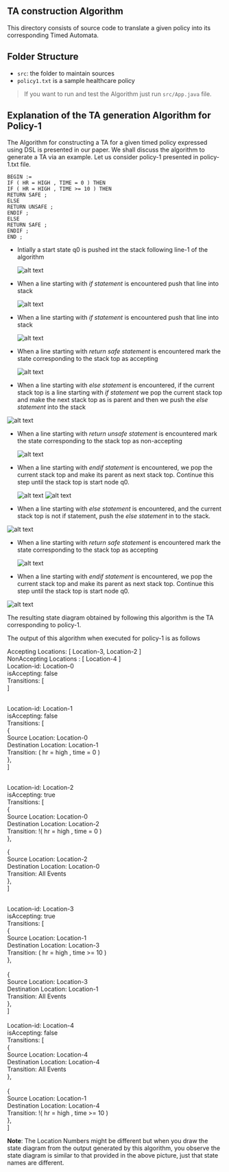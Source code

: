 ## TA construction Algorithm

This directory consists of source code to translate a given policy into its corresponding Timed Automata.

## Folder Structure


- `src`: the folder to maintain sources
- `policy1.txt` is a sample healthcare policy

> If you want to run and test the Algorithm just run `src/App.java` file.


## Explanation of the TA generation Algorithm for Policy-1

The Algorithm for constructing a TA for a given timed policy expressed using DSL is presented in our paper. We shall discuss the algorithm to generate a TA via an example. Let us consider policy-1 presented in policy-1.txt file.


 ` BEGIN := `<br />
  `IF ( HR = HIGH , TIME = 0 ) THEN `<br />
  `IF ( HR = HIGH , TIME >= 10 ) THEN `<br />
  `RETURN SAFE ;` <br />
  `ELSE `<br />
  `RETURN UNSAFE ;` <br />
  `ENDIF ; `<br />
  `ELSE `<br />
  `RETURN SAFE ;` <br />
 ` ENDIF ; `<br />
 ` END ; `<br />

- Intially a start state q0 is pushed int the stack following line-1 of the algorithm

  ![alt text](https://github.com/rahulpr22/Runtime-Health-Monitoring-System/blob/master/taAlgo/images/1.png)
 
- When a line starting with *if statement* is encountered push that line into stack

  ![alt text](https://github.com/rahulpr22/Runtime-Health-Monitoring-System/blob/master/taAlgo/images/2.png)
 
- When a line starting with *if statement* is encountered push that line into stack

  ![alt text](https://github.com/rahulpr22/Runtime-Health-Monitoring-System/blob/master/taAlgo/images/3.png)
 
- When a line starting with *return safe statement* is encountered mark the state corresponding to the stack top as accepting

  ![alt text](https://github.com/rahulpr22/Runtime-Health-Monitoring-System/blob/master/taAlgo/images/4.png)
 
 - When a line starting with *else statement* is encountered, if the current stack top is a line starting with *if statement* we pop the current stack top and make the next stack top as is parent and then we push the *else statement* into the stack 
 
  ![alt text](https://github.com/rahulpr22/Runtime-Health-Monitoring-System/blob/master/taAlgo/images/5.png)

- When a line starting with *return unsafe statement* is encountered mark the state corresponding to the stack top as non-accepting 

  ![alt text](https://github.com/rahulpr22/Runtime-Health-Monitoring-System/blob/master/taAlgo/images/6.png)

- When a line starting with *endif statement* is encountered, we pop the current stack top and make its parent as next stack top. Continue this step until the stack top is start node q0.

  ![alt text](https://github.com/rahulpr22/Runtime-Health-Monitoring-System/blob/master/taAlgo/images/7.png)
  ![alt text](https://github.com/rahulpr22/Runtime-Health-Monitoring-System/blob/master/taAlgo/images/8.png)
 
- When a line starting with *else statement* is encountered, and the current stack top is not if statement, push the *else statement* in to the stack.

 ![alt text](https://github.com/rahulpr22/Runtime-Health-Monitoring-System/blob/master/taAlgo/images/9.png)

- When a line starting with *return safe statement* is encountered mark the state corresponding to the stack top as accepting

  ![alt text](https://github.com/rahulpr22/Runtime-Health-Monitoring-System/blob/master/taAlgo/images/10.png)
 
 - When a line starting with *endif statement* is encountered, we pop the current stack top and make its parent as next stack top. Continue this step until the stack top is start node q0.

  ![alt text](https://github.com/rahulpr22/Runtime-Health-Monitoring-System/blob/master/taAlgo/images/11.png)
  
 The resulting state diagram obtained by following this algorithm is the TA corresponding to policy-1.
 
 The output of this algorithm when executed for policy-1 is as follows<br />
 
Accepting Locations: [ Location-3, Location-2 ]<br />
NonAccepting Locations : [ Location-4 ]<br />
Location-id: Location-0<br />
isAccepting: false<br />
Transitions: [<br />
]<br />
<br />

Location-id: Location-1<br />
isAccepting: false<br />
Transitions: [<br />
{<br />
Source Location: Location-0<br />
Destination Location: Location-1<br />
Transition: ( hr = high , time = 0 )<br />
},<br />
]<br />
<br />

Location-id: Location-2<br />
isAccepting: true<br />
Transitions: [<br />
{<br />
Source Location: Location-0<br />
Destination Location: Location-2<br />
Transition: !( hr = high , time = 0 )<br />
},<br />

{<br />
Source Location: Location-2<br />
Destination Location: Location-0<br />
Transition: All Events<br />
},<br />
]<br />

<br />
Location-id: Location-3<br />
isAccepting: true<br />
Transitions: [<br />
{<br />
Source Location: Location-1<br />
Destination Location: Location-3<br />
Transition: ( hr = high , time >= 10 )<br />
},<br />
<br />
{<br />
Source Location: Location-3<br />
Destination Location: Location-1<br />
Transition: All Events<br />
},<br />
]<br />

<br />
Location-id: Location-4<br />
isAccepting: false<br />
Transitions: [<br />
{<br />
Source Location: Location-4<br />
Destination Location: Location-4<br />
Transition: All Events<br />
},<br />
<br />
{<br />
Source Location: Location-1<br />
Destination Location: Location-4<br />
Transition: !( hr = high , time >= 10 )<br />
},<br />
]<br />

**Note**: The Location Numbers might be different but when you draw the state diagram from the output generated by this algorithm, you observe the state diagram is similar to that provided in the above picture, just that state names are different.
